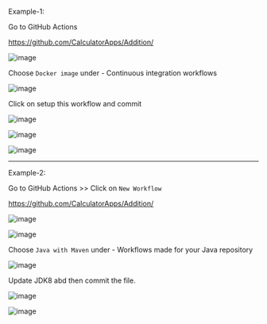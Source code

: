 
Example-1:

Go to GitHub Actions 

https://github.com/CalculatorApps/Addition/


![image](https://user-images.githubusercontent.com/24622526/121406252-8d142480-c97b-11eb-876a-14d06402601f.png)

Choose `Docker image` under - Continuous integration workflows

![image](https://user-images.githubusercontent.com/24622526/121406437-c51b6780-c97b-11eb-9735-3e48e9a85e3d.png)


Click on setup this workflow and commit

![image](https://user-images.githubusercontent.com/24622526/121406557-e67c5380-c97b-11eb-8d7c-9809ebc1e4f6.png)



![image](https://user-images.githubusercontent.com/24622526/121406203-7f5e9f00-c97b-11eb-8ae6-6e7c5604a849.png)


![image](https://user-images.githubusercontent.com/24622526/121406672-10ce1100-c97c-11eb-9edf-9815006804c0.png)


--------

Example-2:

Go to GitHub Actions >> Click on `New Workflow`

https://github.com/CalculatorApps/Addition/


![image](https://user-images.githubusercontent.com/24622526/121406252-8d142480-c97b-11eb-876a-14d06402601f.png)


![image](https://user-images.githubusercontent.com/24622526/121406781-3529ed80-c97c-11eb-9c74-7313ea84f2b4.png)

Choose `Java with Maven` under - Workflows made for your Java repository

![image](https://user-images.githubusercontent.com/24622526/121407018-7c17e300-c97c-11eb-8bd1-827d648d11ac.png)


Update JDK8 abd then commit the file.

![image](https://user-images.githubusercontent.com/24622526/121407390-dfa21080-c97c-11eb-81c1-75f6f37c8e3c.png)


![image](https://user-images.githubusercontent.com/24622526/121407468-fa748500-c97c-11eb-8965-42cb16799355.png)
